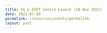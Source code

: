```yaml
---
title: 5G & AIOT Centre Launch (10 Nov 2021)
date: 2021-07-30
permalink: /resources/events/permalink
layout: post
---
```


